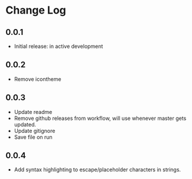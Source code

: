 # Change Log

## 0.0.1

- Initial release: in active development
  
## 0.0.2

- Remove icontheme

## 0.0.3

- Update readme
- Remove github releases from workflow, will use whenever master gets updated.
- Update gitignore
- Save file on run

## 0.0.4

- Add syntax highlighting to escape/placeholder characters in strings.

